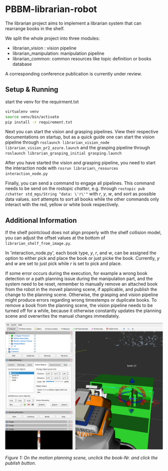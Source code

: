 # PBBM-librarian-robot 

The librarian project aims to implement a librarian system that can rearrange books in the shelf.

We split the whole project into three modules:

* librarian\_vision : vision pipeline
* librarian\_manipulation: manipulation pipeline
* librarian\_common: common resources like topic definition or books database

A corresponding conference publication is currently under review.


## Setup & Running
start the venv for the requirment.txt 
```bash
virtualenv venv
source venv/bin/activate
pip install -r requirement.txt
```

Next you can start the vision and grasping pipelines. View their respective documentations on startup, but as a quick guide one can start the vision pipeline through
`roslaunch librarian_vision_node librarian_vision_pr2_azure.launch`
and the grasping pipeline through
`roslaunch librarian_grasping_initial grasping.launch`

After you have started the vision and grasping pipeline, you need to start the interaction node with
`rosrun librarian\_resources interaction_node.py`

Finally, you can send a command to engage all pipelines. This command needs to be send on the rostopic *chatter*, e.g. through 
`rostopic pub /chatter std_mgs/String "data: \'r\'"`
with *r*, *y*, *w*, and *sort* as possible data values. *sort* attempts to sort all books while the other commands only interact with the red, yellow or white book respectively.


## Additional Information
If the shelf pointcloud does not align properly with the shelf collision model, you can adjust the offset values at the bottom of `librarian_shelf_from_image.py`.

In 'interaction_node.py', each book type, *y*, *r*, and *w*, can be assigned the option to either pick and place the book or just picke the book. Currently, *y* and *w* are set to just pick while *r* is set to pick and place.

If some error occurs during the execution, for example a wrong book detection or a path planning issue during the manipulation part, and the system need to be reset, remember to manually remove an attached book from the robot in the moveit planning scene, if applicable, and publish the change to the planning scene. Otherwise, the grasping and vision pipeline might produce errors regarding wrong timestemps or duplicate books. To remove a book from the planning scene, the vision pipeline needs to be turned off for a while, because it otherwise constantly updates the planning scene and overwrites the manual changes immediately.

![Image](remove_attached_book.png)

*Figure 1: On the motion planning scene, unclick the book-Nr. and click the publish button.*


